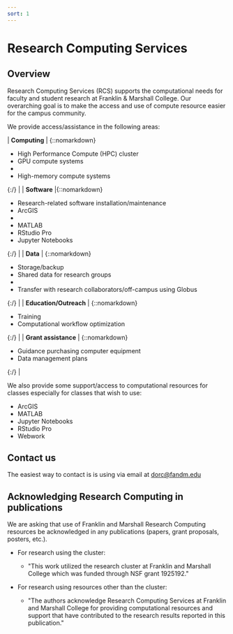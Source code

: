 ```yaml
---
sort: 1
---
```


# Research Computing Services

## Overview

Research Computing Services (RCS) supports the computational needs for faculty and student research at Franklin & Marshall College.
Our overarching goal is to make the access and use of compute resource easier for the campus community.

We provide access/assistance in the following areas:

| **Computing** | {::nomarkdown}<ul><li>High Performance Compute (HPC) cluster</li><li>GPU compute systems<li><li>High-memory compute systems</li></ul>{:/} |
| **Software** |{::nomarkdown}<ul><li>Research-related software installation/maintenance</li><li>ArcGIS<li><li>MATLAB</li><li>RStudio Pro</li><li>Jupyter Notebooks</li></ul>{:/} |
| **Data** | {::nomarkdown}<ul><li>Storage/backup</li><li>Shared data for research groups<li><li>Transfer with research collaborators/off-campus using Globus</li></ul>{:/} |
| **Education/Outreach** | {::nomarkdown}<ul><li>Training</li><li>Computational workflow optimization</li></ul>{:/} |
| **Grant assistance** | {::nomarkdown}<ul><li>Guidance purchasing computer equipment</li><li>Data management plans</li></ul>{:/} |

We also provide some support/access to computational resources for classes especially for classes that wish to use:

- ArcGIS
- MATLAB
- Jupyter Notebooks
- RStudio Pro
- Webwork

## Contact us

The easiest way to contact is is using via email at dorc@fandm.edu

## Acknowledging Research Computing in publications

We are asking that use of Franklin and Marshall Research Computing resources be acknowledged in any publications (papers, grant proposals, posters, etc.).

 - For research using the cluster:
   - "This work utilized the research cluster at Franklin and Marshall College which was funded through NSF grant 1925192."

- For research using resources other than the cluster:
  - "The authors acknowledge Research Computing Services at Franklin and Marshall College for providing computational resources and support that have contributed to the research results reported in this publication."
